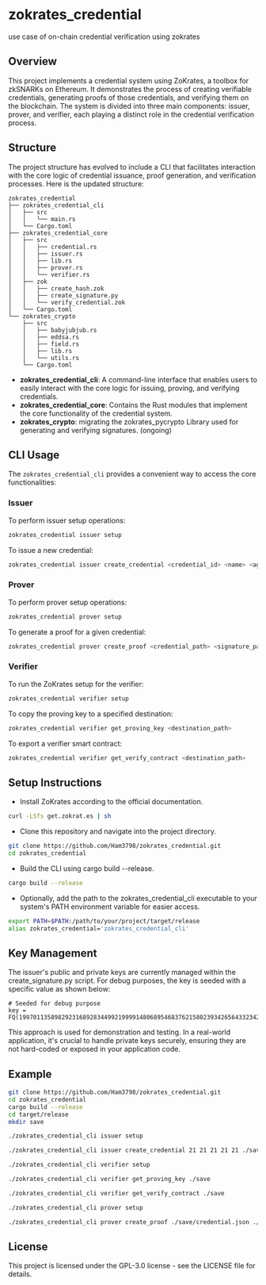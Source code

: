 # zokrates_credential
use case of on-chain credential verification using zokrates

## Overview
This project implements a credential system using ZoKrates, a toolbox for zkSNARKs on Ethereum. It demonstrates the process of creating verifiable credentials, generating proofs of those credentials, and verifying them on the blockchain. The system is divided into three main components: issuer, prover, and verifier, each playing a distinct role in the credential verification process.

## Structure
The project structure has evolved to include a CLI that facilitates interaction with the core logic of credential issuance, proof generation, and verification processes. Here is the updated structure:

```text
zokrates_credential
├── zokrates_credential_cli
│   ├── src
│   │   └── main.rs
│   └── Cargo.toml
├── zokrates_credential_core
│   ├── src
│   │   ├── credential.rs
│   │   ├── issuer.rs
│   │   ├── lib.rs
│   │   ├── prover.rs
│   │   └── verifier.rs
│   ├── zok
│   │   ├── create_hash.zok
│   │   ├── create_signature.py
│   │   └── verify_credential.zok
│   └── Cargo.toml
└── zokrates_crypto
    ├── src
    │   ├── babyjubjub.rs
    │   ├── eddsa.rs
    │   ├── field.rs
    │   ├── lib.rs
    │   └── utils.rs
    └── Cargo.toml
```
- **zokrates_credential_cli**: A command-line interface that enables users to easily interact with the core logic for issuing, proving, and verifying credentials.
- **zokrates_credential_core**: Contains the Rust modules that implement the core functionality of the credential system.
- **zokrates_crypto**: migrating the zokrates_pycrypto Library used for generating and verifying signatures. (ongoing)

## CLI Usage
The `zokrates_credential_cli` provides a convenient way to access the core functionalities:

### Issuer
To perform issuer setup operations:
```sh
zokrates_credential issuer setup
```
To issue a new credential:
```sh
zokrates_credential issuer create_credential <credential_id> <name> <age> <student_number> <department> <signature_save_path>
```

### Prover
To perform prover setup operations:
```sh
zokrates_credential prover setup
```
To generate a proof for a given credential:
```sh
zokrates_credential prover create_proof <credential_path> <signature_path> <proving_key_path> <destination_path>
```

### Verifier
To run the ZoKrates setup for the verifier:
```sh
zokrates_credential verifier setup
```
To copy the proving key to a specified destination:
```sh
zokrates_credential verifier get_proving_key <destination_path>
```
To export a verifier smart contract:
```sh
zokrates_credential verifier get_verify_contract <destination_path>
```

## Setup Instructions
- Install ZoKrates according to the official documentation.
```bash
curl -LSfs get.zokrat.es | sh
```
- Clone this repository and navigate into the project directory.
```bash
git clone https://github.com/Ham3798/zokrates_credential.git
cd zokrates_credential
```
- Build the CLI using cargo build --release.
```bash
cargo build --release
```
- Optionally, add the path to the zokrates_credential_cli executable to your system's PATH environment variable for easier access.
```bash
export PATH=$PATH:/path/to/your/project/target/release
alias zokrates_credential='zokrates_credential_cli'
```
## Key Management
The issuer's public and private keys are currently managed within the create_signature.py script. For debug purposes, the key is seeded with a specific value as shown below:

```text
# Seeded for debug purpose
key = FQ(1997011358982923168928344992199991480689546837621580239342656433234255379025)
```
This approach is used for demonstration and testing. In a real-world application, it's crucial to handle private keys securely, ensuring they are not hard-coded or exposed in your application code.


## Example
```bash
git clone https://github.com/Ham3798/zokrates_credential.git
cd zokrates_credential
cargo build --release
cd target/release
mkdir save
```
```bash
./zokrates_credential_cli issuer setup
```
```bash
./zokrates_credential_cli issuer create_credential 21 21 21 21 21 ./save
```
```bash
./zokrates_credential_cli verifier setup
```
```bash
./zokrates_credential_cli verifier get_proving_key ./save
```
```bash
./zokrates_credential_cli verifier get_verify_contract ./save
```
```bash
./zokrates_credential_cli prover setup
```
```bash
./zokrates_credential_cli prover create_proof ./save/credential.json ./save/signature ./save/proving.key ./save
```

## License
This project is licensed under the GPL-3.0 license - see the LICENSE file for details.
